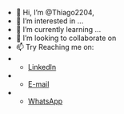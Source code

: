 - 👋 Hi, I’m @Thiago2204, 
- 👀 I’m interested in ...
- 🌱 I’m currently learning ...
- 💞️ I’m looking to collaborate on
- 📫 Try Reaching me on:
- - [LinkedIn](https://www.linkedin.com/in/thiago-estacio-809922207/)
- - [E-mail](https://mail.google.com/mail/u/0/#inbox)
- - [WhatsApp](+5511942030333)
